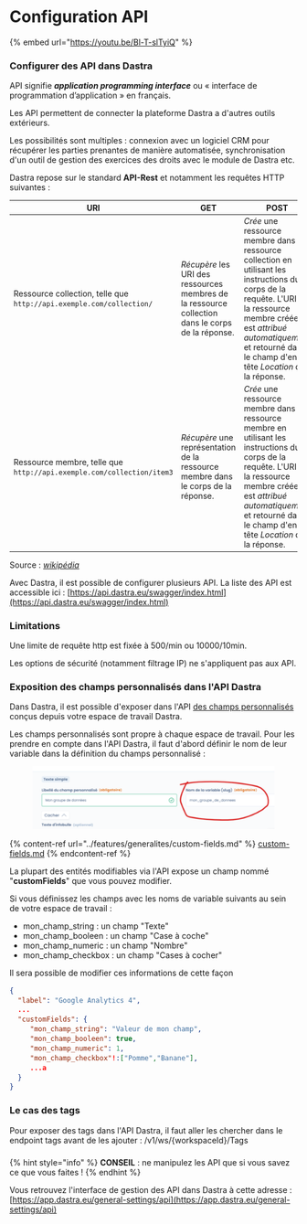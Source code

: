 # Configuration API

{% embed url="https://youtu.be/Bl-T-slTyiQ" %}

### Configurer des API dans Dastra&#x20;

API signifie _**application programming interface**_ ou « interface de programmation d’application » en français.&#x20;

Les API permettent de connecter la plateforme Dastra a d'autres outils extérieurs.&#x20;

Les possibilités sont multiples : connexion avec un logiciel CRM pour récupérer les parties prenantes de manière automatisée, synchronisation d'un outil de gestion des exercices des droits avec le module de Dastra etc.

Dastra repose sur le standard **API-Rest** et notamment les requêtes HTTP suivantes :&#x20;



| URI                                                                   | GET                                                                                               | POST                                                                                                                                                                                                                                           | PUT                                                                                                                                                                                                | PATCH                                                                                                                                                                                                                  | DELETE                                                                                   |
| --------------------------------------------------------------------- | ------------------------------------------------------------------------------------------------- | ---------------------------------------------------------------------------------------------------------------------------------------------------------------------------------------------------------------------------------------------- | -------------------------------------------------------------------------------------------------------------------------------------------------------------------------------------------------- | ---------------------------------------------------------------------------------------------------------------------------------------------------------------------------------------------------------------------- | ---------------------------------------------------------------------------------------- |
| Ressource collection, telle que `http://api.exemple.com/collection/`  | _Récupère_ les URI des ressources membres de la ressource collection dans le corps de la réponse. | _Crée_ une ressource membre dans la ressource collection en utilisant les instructions du corps de la requête. L'URI de la ressource membre créée est _attribué automatiquement_ et retourné dans le champ d'en-tête _Location_ de la réponse. | _Remplace_ toutes les représentations des ressources membres de la ressource collection par la représentation dans le corps de la requête, ou _crée_ la ressource collection si elle n'existe pas. | _Met à jour_ toutes les représentations des ressources membres de la ressource collection en utilisant les instructions du corps de la requête, ou _crée éventuellement_ la ressource collection si elle n'existe pas. | _Supprime_ toutes les représentations des ressources membres de la ressource collection. |
| Ressource membre, telle que `http://api.exemple.com/collection/item3` | _Récupère_ une représentation de la ressource membre dans le corps de la réponse.                 | _Crée_ une ressource membre dans la ressource membre en utilisant les instructions du corps de la requête. L'URI de la ressource membre créée est _attribué automatiquement_ et retourné dans le champ d'en-tête _Location_ de la réponse.     | _Remplace_ toutes les représentations de la ressource membre, ou _crée_ la ressource membre si elle n'existe pas, par la représentation dans le corps de la requête.                               | _Met à jour_ toutes les représentations de la ressource membre, ou _crée éventuellement_ la ressource membre si elle n'existe pas, en utilisant les instructions du corps de la requête.                               | _Supprime_ toutes les représentations de la ressource membre.                            |

&#x20;Source : [_wikipédia_](https://fr.wikipedia.org/wiki/Representational\_state\_transfer)&#x20;



Avec Dastra, il est possible de configurer plusieurs API. La liste des API est accessible ici : [https://api.dastra.eu/swagger/index.html](https://api.dastra.eu/swagger/index.html)

### Limitations&#x20;

Une limite de requête http est fixée à 500/min ou 10000/10min.

Les options de sécurité (notamment filtrage IP) ne s'appliquent pas aux API.&#x20;

### Exposition des champs personnalisés dans l'API Dastra&#x20;

Dans Dastra, il est possible d'exposer dans l'API [des champs personnalisés](../features/generalites/custom-fields.md) conçus depuis votre espace de travail Dastra.&#x20;

Les champs personnalisés sont propre à chaque espace de travail. Pour les prendre en compte dans l'API Dastra, il faut d'abord définir le nom de leur variable dans la définition du champs personnalisé :&#x20;

<figure><img src="../.gitbook/assets/image (276).png" alt=""><figcaption></figcaption></figure>

{% content-ref url="../features/generalites/custom-fields.md" %}
[custom-fields.md](../features/generalites/custom-fields.md)
{% endcontent-ref %}

La plupart des entités modifiables via l'API expose un champ nommé "**customFields**" que vous pouvez modifier.&#x20;

Si vous définissez les champs avec les noms de variable suivants au sein de votre espace de travail :&#x20;

* mon\_champ\_string : un champ "Texte"
* mon\_champ\_booleen : un champ "Case à coche"
* mon\_champ\_numeric : un champ "Nombre"
* mon\_champ\_checkbox : un champ "Cases à cocher"

Il sera possible de modifier ces informations de cette façon

```json
{ 
  "label": "Google Analytics 4",
  ...
  "customFields": {
     "mon_champ_string": "Valeur de mon champ",
     "mon_champ_booleen": true,
     "mon_champ_numeric": 1,
     "mon_champ_checkbox"!:["Pomme","Banane"],
     ...a
  }
}
```

### Le cas des tags

Pour exposer des tags dans l'API Dastra, il faut aller les chercher dans le endpoint tags avant de les ajouter : /v1/ws/{workspaceId}/Tags

###

{% hint style="info" %}
**CONSEIL** : ne manipulez les API que si vous savez ce que vous faites !
{% endhint %}



Vous retrouvez l'interface de gestion des API dans Dastra à cette adresse : [https://app.dastra.eu/general-settings/api](https://app.dastra.eu/general-settings/api)





